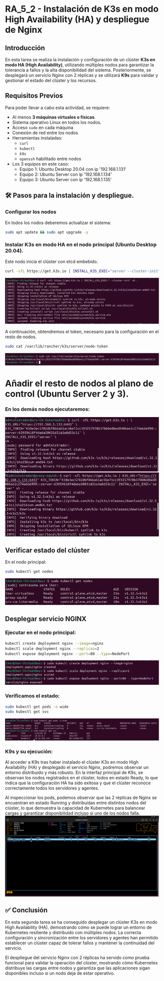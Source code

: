 # RA_5_2 - Instalación de K3s en modo High Availability (HA) y despliegue de Nginx

## Introducción

En esta tarea se realiza la instalación y configuración de un clúster **K3s en modo HA (High Availability)**, utilizando múltiples nodos para garantizar la tolerancia a fallos y la alta disponibilidad del sistema. Posteriormente, se desplegará un servicio Nginx con 2 réplicas y se utilizará **K9s** para validar y gestionar el estado del clúster y los recursos.

## Requisitos Previos

Para poder llevar a cabo esta actividad, se requiere:

- Al menos **3 máquinas virtuales o físicas**.
- Sistema operativo Linux en todos los nodos.
- Acceso `sudo` en cada máquina
- Conexión de red entre los nodos
- Herramientas instaladas:
  - `curl`
  - `kubectl`
  - `k9s`
  - `openssh` habilitado entre nodos
- Los 3 equipos en este caso:
  - Equipo 1: Ubuntu Desktop 20.04 con ip '192.168.1.131' 
  - Equipo 2: Ubuntu Server con ip '192.168.1.134'
  - Equipo 3: Ubuntu Server con ip '192.168.1.135'

## 🛠️ Pasos para la instalación y despliegue.

### Configurar los nodos

En todos los nodos deberemos actualizar el sistema:
```bash
sudo apt update && sudo apt upgrade -y
```

### Instalar K3s en modo HA en el nodo principal (Ubuntu Desktop 20.04).
Este nodo inicia el clúster con etcd embebido.
```bash
curl -sfL https://get.k3s.io | INSTALL_K3S_EXEC="server --cluster-init" sh -
```
![captura](images/Captura10.PNG)

A continuación, obtendremos el token, necesario para la configuración en el resto de nodos.
```bash
sudo cat /var/lib/rancher/k3s/server/node-token
```
![captura](images/Captura11.PNG)

# Añadir el resto de nodos al plano de control (Ubuntu Server 2 y 3).

### En los demás nodos ejecutaremos:

![captura](images/Captura12.PNG) ![captura](images/Captura13.PNG)

## Verificar estado del clúster

En el nodo principal:
```bash
sudo kubectl get nodes
```
![captura](images/Captura14.PNG)

## Desplegar servicio NGINX 

### Ejecutar en el nodo principal: 
```bash
kubectl create deployment nginx --image=nginx
kubectl scale deployment nginx --replicas=2
kubectl expose deployment nginx --port=80 --type=NodePort
```
![captura](images/Captura15.PNG)

### Verificamos el estado:
```bash
sudo kubectl get pods -o wide
sudo kubectl get svc
```
![captura](images/Captura16.PNG)

### K9s y su ejecución:
Al acceder a K9s tras haber instalado el clúster K3s en modo High Availability (HA) y desplegado el servicio Nginx, podremos observar un entorno distribuido y más robusto. En la interfaz principal de K9s, se observan los nodos registrados en el clúster, todos en estado Ready, lo que indica que la configuración HA ha sido exitosa y que el clúster reconoce correctamente todos los servidores y agentes.

Al inspeccionar los pods, podemos observar que las 2 réplicas de Nginx se encuentran en estado Running y distribuidas entre distintos nodos del clúster, lo que demuestra la capacidad de Kubernetes para balancear cargas y garantizar disponibilidad incluso si uno de los nodos falla.
![captura](images/Captura17.PNG)

## ✅ Conclusión
En esta segunda tarea se ha conseguido desplegar un clúster K3s en modo High Availability (HA), demostrando cómo se puede lograr un entorno de Kubernetes resiliente y distribuido con múltiples nodos. La correcta configuración y sincronización entre los servidores y agentes han permitido establecer un clúster capaz de tolerar fallos y mantener la continuidad del servicio.

El despliegue del servicio Nginx con 2 réplicas ha servido como prueba funcional para validar la operación del clúster, mostrando cómo Kubernetes distribuye las cargas entre nodos y garantiza que las aplicaciones sigan disponibles incluso si un nodo deja de estar operativo.

